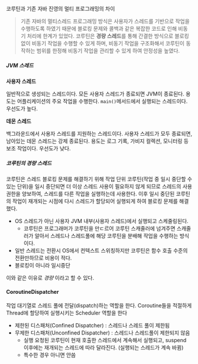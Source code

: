 코루틴과 기존 자바 진영의 멀티 프로그래밍의 차이
> 기존 자바의 멀티스레드 프로그래밍 방식은 사용자가 스레드를 기반으로 작업을 수행하도록 하였기 때문에 블로킹 문제와 콜백과 같은 복잡한 코드로 인해 비동기 처리에 한계가 있었다.
> 코루틴은 **경량 스레드**를 통해 간결한 방식으로 블로킹 없이 비동기 작업을 수행할 수 있게 하며, 비동기 작업을 구조화해서 코루틴이 동작하는 범위를 한정해 비동기 작업을 관리할 수 있게 하여 안정성을 높였다.

##### JVM 스레드
**사용자 스레드**

일반적으로 생성되는 스레드이다. 모든 사용자 스레드가 종료되면 JVM이 종료된다. 용도는 어플리케이션의 주요 작업을 수행한다. `main()`메서드에서 실행되는 스레드이다. 우선도가 높다.

**데몬 스레드**

백그라운드에서 사용자 스레드를 지원하는 스레드이다. 사용자 스레드가 모두 종료되면, 남아있는 데몬 스레드는 강제 종료된다. 용도는 로그 기록, 가비지 컬렉션, 모니터링 등 보조 작업이다. 우선도가 낮다.

##### 코루틴의 경량 스레드

코루틴은 스레드 블로킹 문제를 해결하기 위해 작업 단위 코루틴(작업 중 일시 중단할 수 있는 단위)을 일시 중단되면 더 이상 스레드 사용이 필요하지 않게 되므로 스레드의 사용 권한을 양보하여, 스레드를 다른 작업을 실행하는데 사용한다. 이후 일시 중단된 코루틴의 작업이 재개되는 시점에 다시 스레드가 할당되어 실행되게 하여 블로킹 문제를 해결했다.

- OS 스레드가 아닌 사용자 JVM 내부(사용자 스레드)에서 실행되고 스케줄링된다.
  - 코루틴은 프로그래머가 코루틴을 만ㄷ르어 코루틴 스캐줄러에 넘겨주면 스캐줄러가 알아서 스레드나 스레드풀에 해당 코루틴을 분배해 작업을 수행하는 방식이다.
- 일반 스레드는 전환시 OS에서 컨텍스트 스위칭하지만 코루틴은 함수 호출 수준의 전환만하므로 비용이 적다.
- 블로킹이 아니라 일시중단

이와 같은 이유로 *경량* 이라고 할 수 있다.

#### CoroutineDispatcher
작업 대기열로 스레드 풀에 전달(dispatch)하는 역할을 한다. Coroutine들을 적절하게 Thread에 할당하여 실행시키는 Scheduler 역할을 한다
- 제한된 디스패처(Confined Dispatcher) : 스레드나 스레드 풀이 제한됨
- 무제한 디스패처(Unconfined Dispatcher) : 스레드나 스레드풀이 제한되지 않음
  - 실행 요청된 코루틴이 현재 호출한 스레드에서 계속해서 실행되고, suspend 이후에는 재개되는 스레드에 따라 달라진다. (실행되는 스레드가 계속 바뀜)
  - 특수한 경우 아니면 안씀